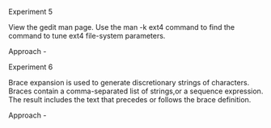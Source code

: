 Experiment 5

View the gedit man page. Use the man -k ext4 command to find the command to tune ext4 file-system parameters. 

Approach -


Experiment 6

Brace expansion is used to generate discretionary strings of characters. Braces contain a comma-separated list of strings,or a sequence expression. The result includes the text that precedes or follows the brace definition.

Approach -
